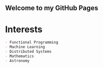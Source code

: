 ## Welcome to my GitHub Pages

# Interests
```markdown
- Functional Programming
- Machine Learning
- Distributed Systems
- Mathematics
- Astronomy
```
